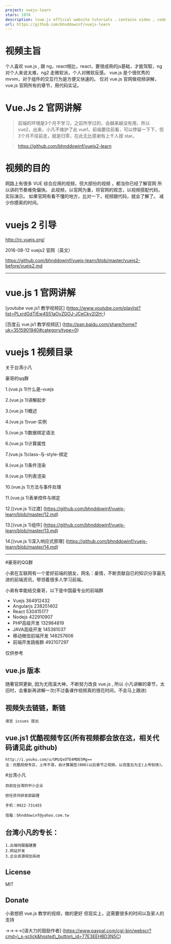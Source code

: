 ```yaml
---
project: vuejs-learn
stars: 1974
description: (vue.js official website tutorials ，contains video , codes, baudi yun, youtube) 网路上有很多 VUE 综合应用的视频，但大部份的视频 ，都当你已经了解官网 所以讲的节奏难免偏快。 此视频(都是上代码)，以官网为重，将官网的观念，以视频搭配代码，实际演示。 如果官网有看不懂的地方，比对一下，视频跟代码，就会了解了。 减少你摸索的时间。(註：mvvm 的框架，不管是 ng , react, vue, avalonjs, 都是好的框架，而有经验的前端，至少都会两套以上的 mvvm。)
url: https://github.com/bhnddowinf/vuejs-learn
---
```


视频主旨
====

个人喜欢 vue.js , 跟 ng，react相比，react，要很成熟的js基础，才能驾馭，ng 对个人来说太难，ng2 走微软派，个人对微软反感。 vue.js 是个很优秀的 mvvm，对于组件的交互行为是方便又快速的。 仅对 vue.js 官网做视频讲解，vue.js 官网所有的章节，用代码实证。

Vue.Js 2 官网讲解
=============

> 前端的环境是3个月不学习，之前所学过的，会越来越没有用，所以 vue2，出来，小凡不维护了此 vue1，前端要往前看，可以停留一下下，但3个月不往前走，就是归零，在此无比感谢有上千人按 star。

> https://github.com/bhnddowinf/vuejs2-learn

视频的目的
=====

网路上有很多 VUE 综合应用的视频，但大部份的视频 ，都当你已经了解官网 所以讲的节奏难免偏快。 此视频，以官网为重，将官网的观念，以视频搭配代码，实际演示。 如果官网有看不懂的地方，比对一下，视频跟代码，就会了解了。 减少你摸索的时间。

vuejs 2 引导
==========

http://rc.vuejs.org/

2016-08-12 vuejs2 官网（英文）

https://github.com/bhnddowinf/vuejs-learn/blob/master/vuejs2-before/vuejs2.md

* * *

vue.js 1 官网讲解
=============

\[youtube vue.js1 教学视频区\] (https://www.youtube.com/playlist?list=PLxrdGdTjEw4S51aOvZGOJ-JCeCky2I2H-)

\[百度云 vue.js1 教学视频区\] (http://pan.baidu.com/share/home?uk=3515901940#category/type=0)

vuejs 1 视频目录
============

关于台湾小凡

豪哥的qq群

1.(vue.js 1)什么是-vuejs

2.(vue.js 1)讲解起步

3.(vue.js 1)概述

4.(vue.js 1)vue-实例

5.(vue.js 1)数据绑定语法

6.(vue.js 1)计算属性

7.(vue.js 1)class-与-style-绑定

8.(vue.js 1)条件渲染

9.(vue.js 1)列表渲染

10.(vue.js 1)方法与事件处理

11.(vue.js 1)表单控件与绑定

12.\[(vue.js 1)过渡\] (https://github.com/bhnddowinf/vuejs-learn/blob/master/12.md)

13.\[(vue.js 1)组件\] (https://github.com/bhnddowinf/vuejs-learn/blob/master/13.md)

14.\[(vue.js 1)深入响应式原理\] (https://github.com/bhnddowinf/vuejs-learn/blob/master/14.md)

* * *

#豪哥的QQ群

小弟在互联网有一个爱好前端的朋友，网名：豪情，不断贡献自已的知识分享最先进的前端资讯，带领着很多人学习前端。

小弟有幸能结交豪哥，以下是中国最专业的前端群

-   Vuejs 364912432
-   Angularjs 238251402
-   React 530415177
-   Nodejs 422910907
-   PHP高级开发 132984819
-   JAVA高级开发 145381037
-   移动微信前端开发 148257606
-   前端开发跳板群 492107297

仅供参考

vue.js 版本
---------

随著官网更新, 因为尤雨溪大神，不断努力改良 vue.js , 所以 小凡讲解的章节，太旧时，会重新再讲解一次(不过备课作视频真的很花时间，不会马上跟进)

视频失去链链，断链
---------

```
请至 issues 提出
```

vue.js1 优酷视频专区(所有视频都会放在这，相关代码请见此 github)
----------------------------------------

```
http://i.youku.com/u/UMzQxOTE4MDE5Mg==
注：优酷视频专区，上传不易，自计算属性(006)以后章节之视频，以百度云为主(上传较快)。
```

#台湾小凡

```
目前在台湾的中小企业

担任资讯研发部副理

手机：0922-731455

信箱：bhnddowinf@yahoo.com.tw
```

台湾小凡的专长：
--------

```
1.云端伺服器建置
2.网站开发
3.企业资源规划系统
```

License
-------

MIT

Donate
------

小弟想把 vue.js 教学的视频，做的更好 但现实上，这需要很多的时间以及家人的支持

→→→→\[请大力的鼓励作者\] (https://www.paypal.com/cgi-bin/webscr?cmd=\_s-xclick&hosted\_button\_id=77E3EEHBD3N5C)
